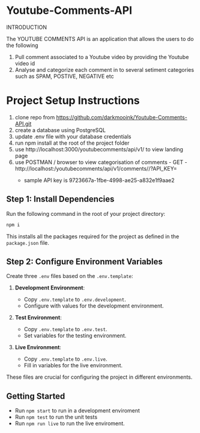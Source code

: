 # Youtube-Comments-API

INTRODUCTION

The YOUTUBE COMMENTS API is an application that allows the users to do the following

1. Pull comment associated to a Youtube video by providing the Youtube video id
2. Analyse and categorize each comment in to several setiment categories such as SPAM, POSTIVE, NEGATIVE etc

# Project Setup Instructions

1. clone repo from https://github.com/darkmooink/Youtube-Comments-API.git
2. create a database using PostgreSQL
3. update .env file with your database credentials
4. run npm install at the root of the project folder
5. use http://localhost:3000/youtubecomments/api/v1/ to view landing page
6. use POSTMAN / browser to view categorisation of comments -
   GET - http://localhost:<APPLICATION-PORT>/youtubecomments/api/v1/comments/<VIDEO-ID>/<NUMBER-OF-COMMENTS-TO-BE-RETURNED>?API_KEY=<YOUR-YOUTUBE-API-KEY>
    - sample API key is 9723667a-1fbe-4998-ae25-a832e1f9aae2

## Step 1: Install Dependencies

Run the following command in the root of your project directory:

```bash
npm i
```

This installs all the packages required for the project as defined in the `package.json` file.

## Step 2: Configure Environment Variables

Create three `.env` files based on the `.env.template`:

1. **Development Environment**:

    - Copy `.env.template` to `.env.development`.
    - Configure with values for the development environment.

2. **Test Environment**:

    - Copy `.env.template` to `.env.test`.
    - Set variables for the testing environment.

3. **Live Environment**:

    - Copy `.env.template` to `.env.live`.
    - Fill in variables for the live environment.

These files are crucial for configuring the project in different environments.

## Getting Started

-   Run `npm start` to run in a development enviroment
-   Run `npm test` to run the unit tests
-   Run `npm run live` to run the live enviroment.
